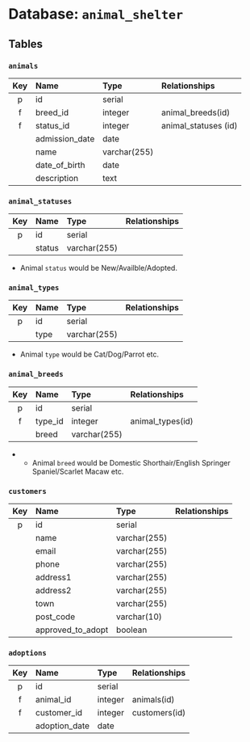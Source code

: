 # Database: `animal_shelter`

## Tables

### `animals`

| Key | Name               | Type         | Relationships        |
|:---:|:-------------------|:-------------|:---------------------|
| p   | id                 | serial       |                      |
| f   | breed_id           | integer      | animal_breeds(id)    |
| f   | status_id          | integer      | animal_statuses (id) |
|     | admission_date     | date         |                      |
|     | name               | varchar(255) |                      |
|     | date_of_birth      | date         |                      |
|     | description        | text         |                      |

### `animal_statuses`

| Key | Name               | Type         | Relationships        |
|:---:|:-------------------|:-------------|:---------------------|
| p   | id                 | serial       |                      |
|     | status             | varchar(255) |                      |

- Animal `status` would be New/Availble/Adopted. 


### `animal_types`

| Key | Name              | Type         | Relationships     |
|:---:|:------------------|:-------------|:------------------|
| p   | id                | serial       |                   |
|     | type              | varchar(255) |                   |

- Animal `type` would be Cat/Dog/Parrot etc.

### `animal_breeds`

| Key | Name              | Type         | Relationships     |
|:---:|:------------------|:-------------|:------------------|
| p   | id                | serial       |                   |
| f   | type_id           | integer      | animal_types(id)  |
|     | breed             | varchar(255) |                   |

- - Animal `breed` would be Domestic Shorthair/English Springer Spaniel/Scarlet Macaw etc.

### `customers`
| Key | Name              | Type         | Relationships     |
|:---:|:------------------|:-------------|:------------------|
| p   | id                | serial       |                   |
|     | name              | varchar(255) |                   |
|     | email             | varchar(255) |                   |
|     | phone             | varchar(255) |                   |
|     | address1          | varchar(255) |                   |
|     | address2          | varchar(255) |                   |
|     | town              | varchar(255) |                   |
|     | post_code         | varchar(10)  |                   |
|     | approved_to_adopt | boolean      |                   |

### `adoptions`

| Key | Name              | Type         | Relationships     |
|:---:|:------------------|:-------------|:------------------|
| p   | id                | serial       |                   |
| f   | animal_id         | integer      | animals(id)       |
| f   | customer_id       | integer      | customers(id)     |
|     | adoption_date     | date         |                   |